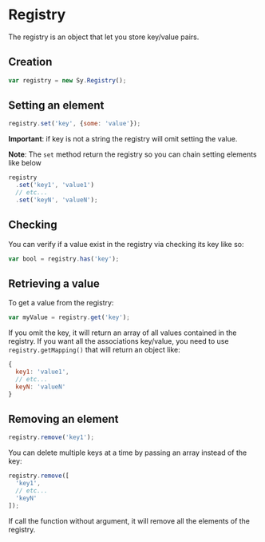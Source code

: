 # Registry

The registry is an object that let you store key/value pairs.

## Creation

```js
var registry = new Sy.Registry();
```

## Setting an element

```js
registry.set('key', {some: 'value'});
```
**Important**: if key is not a string the registry will omit setting the value.

**Note**: The `set` method return the registry so you can chain setting elements like below
```js
registry
  .set('key1', 'value1')
  // etc...
  .set('keyN', 'valueN');
```

## Checking

You can verify if a value exist in the registry via checking its key like so:
```js
var bool = registry.has('key');
```

## Retrieving a value

To get a value from the registry:
```js
var myValue = registry.get('key');
```

If you omit the key, it will return an array of all values contained in the registry. If you want all the associations key/value, you need to use `registry.getMapping()` that will return an object like:
```js
{
  key1: 'value1',
  // etc...
  keyN: 'valueN'
}
```

## Removing an element

```js
registry.remove('key1');
```

You can delete multiple keys at a time by passing an array instead of the key:
```js
registry.remove([
  'key1',
  // etc...
  'keyN'
]);
```

If call the function without argument, it will remove all the elements of the registry.